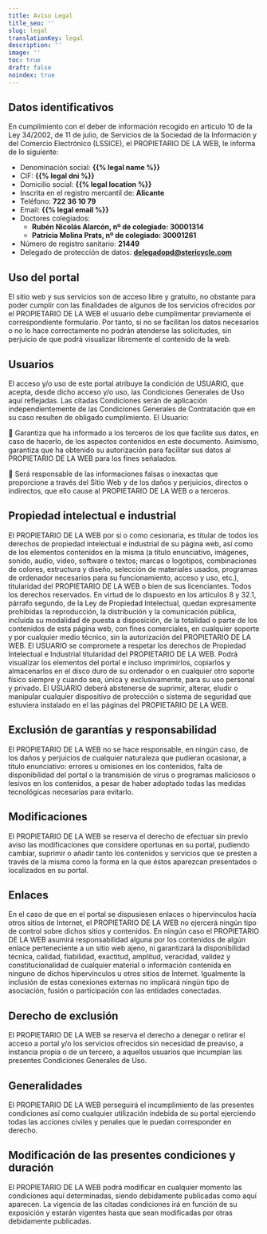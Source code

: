 ```yaml
---
title: Aviso Legal
title_seo: ''
slug: legal
translationKey: legal
description: ''
image: ''
toc: true
draft: false
noindex: true
---
```


## Datos identificativos

En cumplimiento con el deber de información recogido en artículo 10 de la Ley 34/2002, de 11 de julio, de Servicios de la Sociedad de la Información y del Comercio Electrónico (LSSICE), el PROPIETARIO DE LA WEB, le informa de lo siguiente:

- Denominación social: **{{% legal name %}}**
- CIF: **{{% legal dni %}}**
- Domicilio social: **{{% legal location %}}**
- Inscrita en el registro mercantil de: **Alicante**
- Teléfono: **722 36 10 79**
- Email: **{{% legal email %}}**
- Doctores colegiados:
  - **Rubén Nicolás Alarcón, nº de colegiado: 30001314**
  - **Patricia Molina Prats, nº de colegiado: 30001261**
- Número de registro sanitario: **21449**
- Delegado de protección de datos: **delegadopd@stericycle.com**

## Uso del portal

El sitio web y sus servicios son de acceso libre y gratuito, no obstante para poder cumplir con las finalidades de algunos de los servicios ofrecidos por el PROPIETARIO DE LA WEB el usuario debe cumplimentar previamente el correspondiente formulario. Por tanto, si no se facilitan los datos necesarios o no lo hace correctamente no podrán atenderse las solicitudes, sin perjuicio de que podrá visualizar libremente el contenido de la web.

## Usuarios

El acceso y/o uso de este portal atribuye la condición de USUARIO, que acepta, desde dicho acceso y/o uso, las Condiciones Generales de Uso aquí reflejadas. Las citadas Condiciones serán de aplicación independientemente de las Condiciones Generales de Contratación que en su caso resulten de obligado cumplimiento. El Usuario:

 Garantiza que ha informado a los terceros de los que facilite sus datos, en caso de hacerlo, de los aspectos contenidos en este documento. Asimismo, garantiza que ha obtenido su autorización para facilitar sus datos al PROPIETARIO DE LA WEB para los fines señalados.

 Será responsable de las informaciones falsas o inexactas que proporcione a través del Sitio Web y de los daños y perjuicios, directos o indirectos, que ello cause al PROPIETARIO DE LA WEB o a terceros.

## Propiedad intelectual e industrial

El PROPIETARIO DE LA WEB por sí o como cesionaria, es titular de todos los derechos de propiedad intelectual e industrial de su página web, así como de los elementos contenidos en la misma (a título enunciativo, imágenes, sonido, audio, vídeo, software o textos; marcas o logotipos, combinaciones de colores, estructura y diseño, selección de materiales usados, programas de ordenador necesarios para su funcionamiento, acceso y uso, etc.), titularidad del PROPIETARIO DE LA WEB o bien de sus licenciantes. Todos los derechos reservados. En virtud de lo dispuesto en los artículos 8 y 32.1, párrafo segundo, de la Ley de Propiedad Intelectual, quedan expresamente prohibidas la reproducción, la distribución y la comunicación pública, incluida su modalidad de puesta a disposición, de la totalidad o parte de los contenidos de esta página web, con fines comerciales, en cualquier soporte y por cualquier medio técnico, sin la autorización del PROPIETARIO DE LA WEB. El USUARIO se compromete a respetar los derechos de Propiedad Intelectual e Industrial titularidad del PROPIETARIO DE LA WEB. Podrá visualizar los elementos del portal e incluso imprimirlos, copiarlos y almacenarlos en el disco duro de su ordenador o en cualquier otro soporte físico siempre y cuando sea, única y exclusivamente, para su uso personal y privado. El USUARIO deberá abstenerse de suprimir, alterar, eludir o manipular cualquier dispositivo de protección o sistema de seguridad que estuviera instalado en el las páginas del PROPIETARIO DE LA WEB.

## Exclusión de garantías y responsabilidad

El PROPIETARIO DE LA WEB no se hace responsable, en ningún caso, de los daños y perjuicios de cualquier naturaleza que pudieran ocasionar, a título enunciativo: errores u omisiones en los contenidos, falta de disponibilidad del portal o la transmisión de virus o programas maliciosos o lesivos en los contenidos, a pesar de haber adoptado todas las medidas tecnológicas necesarias para evitarlo.

## Modificaciones

El PROPIETARIO DE LA WEB se reserva el derecho de efectuar sin previo aviso las modificaciones que considere oportunas en su portal, pudiendo cambiar, suprimir o añadir tanto los contenidos y servicios que se presten a través de la misma como la forma en la que éstos aparezcan presentados o localizados en su portal.

## Enlaces

En el caso de que en el portal se dispusiesen enlaces o hipervínculos hacía otros sitios de Internet, el PROPIETARIO DE LA WEB no ejercerá ningún tipo de control sobre dichos sitios y contenidos. En ningún caso el PROPIETARIO DE LA WEB asumirá responsabilidad alguna por los contenidos de algún enlace perteneciente a un sitio web ajeno, ni garantizará la disponibilidad técnica, calidad, fiabilidad, exactitud, amplitud, veracidad, validez y constitucionalidad de cualquier material o información contenida en ninguno de dichos hipervínculos u otros sitios de Internet. Igualmente la inclusión de estas conexiones externas no implicará ningún tipo de asociación, fusión o participación con las entidades conectadas.

## Derecho de exclusión

El PROPIETARIO DE LA WEB se reserva el derecho a denegar o retirar el acceso a portal y/o los servicios ofrecidos sin necesidad de preaviso, a instancia propia o de un tercero, a aquellos usuarios que incumplan las presentes Condiciones Generales de Uso.

## Generalidades

El PROPIETARIO DE LA WEB perseguirá el incumplimiento de las presentes condiciones así como cualquier utilización indebida de su portal ejerciendo todas las acciones civiles y penales que le puedan corresponder en derecho.

## Modificación de las presentes condiciones y duración

El PROPIETARIO DE LA WEB podrá modificar en cualquier momento las condiciones aquí determinadas, siendo debidamente publicadas como aquí aparecen. La vigencia de las citadas condiciones irá en función de su exposición y estarán vigentes hasta que sean modificadas por otras debidamente publicadas.
